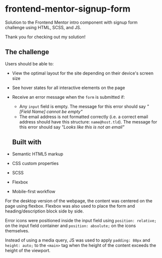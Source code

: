 # frontend-mentor-signup-form
Solution to the Frontend Mentor intro component with signup form challenge using HTML, SCSS, and JS.

Thank you for checking out my solution!

## The challenge

Users should be able to:

- View the optimal layout for the site depending on their device's screen size
- See hover states for all interactive elements on the page
- Receive an error message when the `form` is submitted if:
  - Any `input` field is empty. The message for this error should say *"[Field Name] cannot be empty"*
  - The email address is not formatted correctly (i.e. a correct email address should have this structure: `name@host.tld`). The message for this error should say *"Looks like this is not an email"*
  
  ## Built with

- Semantic HTML5 markup
- CSS custom properties
- SCSS
- Flexbox
- Mobile-first workflow

For the desktop version of the webpage, the content was centered on the page using flexbox. Flexbox was also used to place the form and heading/description block side by side.

Error icons were positioned inside the input field using `position: relative;` on the input field container and `position: absolute;` on the icons themselves.

Instead of using a media query, JS was used to apply `padding: 80px` and `height: auto;` to the `<main>` tag when the height of the content exceeds the height of the viewport.
